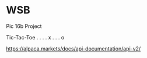 # WSB
 Pic 16b Project

Tic-Tac-Toe
. . .
. x .
. . o

https://alpaca.markets/docs/api-documentation/api-v2/